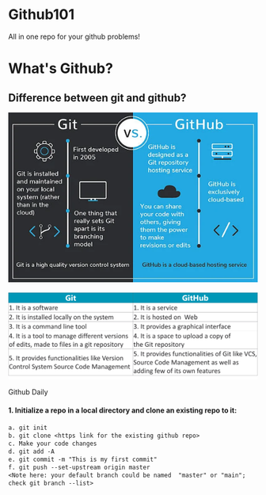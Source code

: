 # Github101
All in one repo for your github problems!

# What's Github?

## Difference between git and github?
![Screenshot](Gitvs_Github-1a-1.webp)

![Screenshot](1_NP_GK24IxuH89G8b3Uq5PQ.png)


Github Daily

#### 1. Initialize a repo in a local directory and clone an existing repo to it:
```
a. git init
b. git clone <https link for the existing github repo>
c. Make your code changes
d. git add -A
e. git commit -m "This is my first commit"
f. git push --set-upstream origin master
<Note here: your default branch could be named  "master" or "main"; check git branch --list>

```


